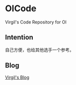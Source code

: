 # OICode
Virgil's Code Repository for OI

## Intention

自己方便，也给其他选手一个参考。

## Blog

[Virgil's Blog](zhangche0526.github.io)
